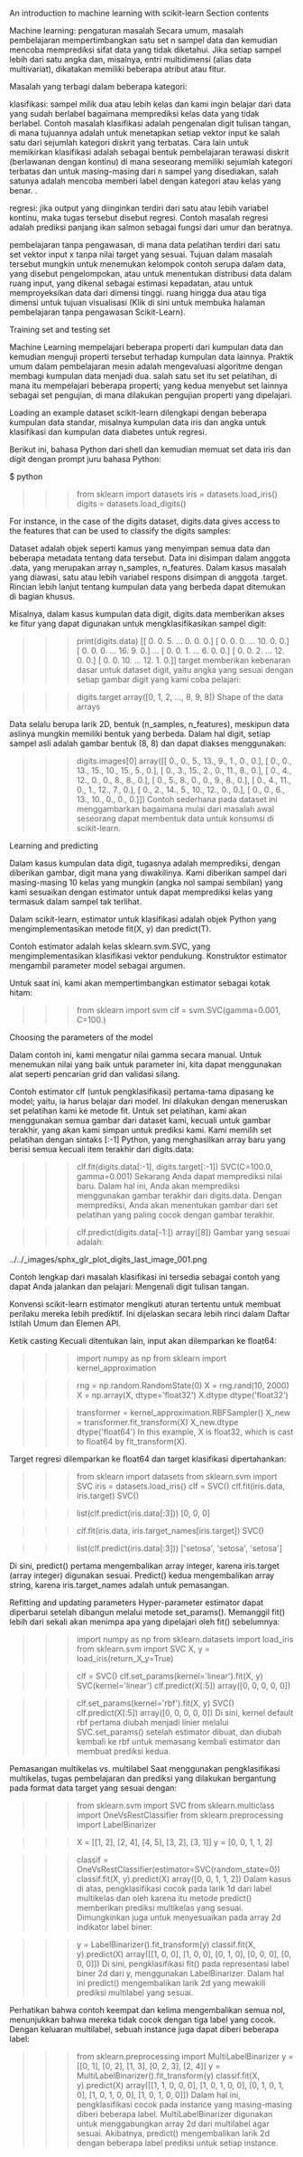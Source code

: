 An introduction to machine learning with scikit-learn
Section contents

Machine learning: pengaturan masalah
Secara umum, masalah pembelajaran mempertimbangkan satu set n sampel data dan kemudian mencoba memprediksi sifat data yang tidak diketahui. Jika setiap sampel lebih dari satu angka dan, misalnya, entri multidimensi (alias data multivariat), dikatakan memiliki beberapa atribut atau fitur.

Masalah yang terbagi dalam beberapa kategori:

klasifikasi: sampel milik dua atau lebih kelas dan kami ingin belajar dari data yang sudah berlabel bagaimana memprediksi kelas data yang tidak berlabel. Contoh masalah klasifikasi adalah pengenalan digit tulisan tangan, di mana tujuannya adalah untuk menetapkan setiap vektor input ke salah satu dari sejumlah kategori diskrit yang terbatas. Cara lain untuk memikirkan klasifikasi adalah sebagai bentuk pembelajaran terawasi diskrit (berlawanan dengan kontinu) di mana seseorang memiliki sejumlah kategori terbatas dan untuk masing-masing dari n sampel yang disediakan, salah satunya adalah mencoba memberi label dengan kategori atau kelas yang benar. .

regresi: jika output yang diinginkan terdiri dari satu atau lebih variabel kontinu, maka tugas tersebut disebut regresi. Contoh masalah regresi adalah prediksi panjang ikan salmon sebagai fungsi dari umur dan beratnya.

pembelajaran tanpa pengawasan, di mana data pelatihan terdiri dari satu set vektor input x tanpa nilai target yang sesuai. Tujuan dalam masalah tersebut mungkin untuk menemukan kelompok contoh serupa dalam data, yang disebut pengelompokan, atau untuk menentukan distribusi data dalam ruang input, yang dikenal sebagai estimasi kepadatan, atau untuk memproyeksikan data dari dimensi tinggi. ruang hingga dua atau tiga dimensi untuk tujuan visualisasi (Klik di sini untuk membuka halaman pembelajaran tanpa pengawasan Scikit-Learn).

Training set and testing set

Machine Learning mempelajari beberapa properti dari kumpulan data dan kemudian menguji properti tersebut terhadap kumpulan data lainnya. Praktik umum dalam pembelajaran mesin adalah mengevaluasi algoritme dengan membagi kumpulan data menjadi dua. salah satu set itu set pelatihan, di mana itu mempelajari beberapa properti; yang kedua menyebut set lainnya sebagai set pengujian, di mana dilakukan pengujian properti yang dipelajari.

Loading an example dataset
scikit-learn dilengkapi dengan beberapa kumpulan data standar, misalnya kumpulan data iris dan angka untuk klasifikasi dan kumpulan data diabetes untuk regresi.

Berikut ini, bahasa Python dari shell dan kemudian memuat set data iris dan digit dengan prompt juru bahasa Python:

$ python
>>> from sklearn import datasets
>>> iris = datasets.load_iris()
>>> digits = datasets.load_digits()

For instance, in the case of the digits dataset, digits.data gives access to the features that can be used to classify the digits samples:

Dataset adalah objek seperti kamus yang menyimpan semua data dan beberapa metadata tentang data tersebut. Data ini disimpan dalam anggota .data, yang merupakan array n_samples, n_features. Dalam kasus masalah yang diawasi, satu atau lebih variabel respons disimpan di anggota .target. Rincian lebih lanjut tentang kumpulan data yang berbeda dapat ditemukan di bagian khusus.

Misalnya, dalam kasus kumpulan data digit, digits.data memberikan akses ke fitur yang dapat digunakan untuk mengklasifikasikan sampel digit:

>>>
>>> print(digits.data)
[[ 0.   0.   5. ...   0.   0.   0.]
 [ 0.   0.   0. ...  10.   0.   0.]
 [ 0.   0.   0. ...  16.   9.   0.]
 ...
 [ 0.   0.   1. ...   6.   0.   0.]
 [ 0.   0.   2. ...  12.   0.   0.]
 [ 0.   0.  10. ...  12.   1.   0.]]
target memberikan kebenaran dasar untuk dataset digit, yaitu angka yang sesuai dengan setiap gambar digit yang kami coba pelajari:

>>>
>>> digits.target
array([0, 1, 2, ..., 8, 9, 8])
Shape of the data arrays

Data selalu berupa larik 2D, bentuk (n_samples, n_features), meskipun data aslinya mungkin memiliki bentuk yang berbeda. Dalam hal digit, setiap sampel asli adalah gambar bentuk (8, 8) dan dapat diakses menggunakan:
>>>
>>> digits.images[0]
array([[  0.,   0.,   5.,  13.,   9.,   1.,   0.,   0.],
       [  0.,   0.,  13.,  15.,  10.,  15.,   5.,   0.],
       [  0.,   3.,  15.,   2.,   0.,  11.,   8.,   0.],
       [  0.,   4.,  12.,   0.,   0.,   8.,   8.,   0.],
       [  0.,   5.,   8.,   0.,   0.,   9.,   8.,   0.],
       [  0.,   4.,  11.,   0.,   1.,  12.,   7.,   0.],
       [  0.,   2.,  14.,   5.,  10.,  12.,   0.,   0.],
       [  0.,   0.,   6.,  13.,  10.,   0.,   0.,   0.]])
Contoh sederhana pada dataset ini menggambarkan bagaimana mulai dari masalah awal seseorang dapat membentuk data untuk konsumsi di scikit-learn.

Learning and predicting

Dalam kasus kumpulan data digit, tugasnya adalah memprediksi, dengan diberikan gambar, digit mana yang diwakilinya. Kami diberikan sampel dari masing-masing 10 kelas yang mungkin (angka nol sampai sembilan) yang kami sesuaikan dengan estimator untuk dapat memprediksi kelas yang termasuk dalam sampel tak terlihat.

Dalam scikit-learn, estimator untuk klasifikasi adalah objek Python yang mengimplementasikan metode fit(X, y) dan predict(T).

Contoh estimator adalah kelas sklearn.svm.SVC, yang mengimplementasikan klasifikasi vektor pendukung. Konstruktor estimator mengambil parameter model sebagai argumen.

Untuk saat ini, kami akan mempertimbangkan estimator sebagai kotak hitam:

>>>
>>> from sklearn import svm
>>> clf = svm.SVC(gamma=0.001, C=100.)

Choosing the parameters of the model

Dalam contoh ini, kami mengatur nilai gamma secara manual. Untuk menemukan nilai yang baik untuk parameter ini, kita dapat menggunakan alat seperti pencarian grid dan validasi silang.

Contoh estimator clf (untuk pengklasifikasi) pertama-tama dipasang ke model; yaitu, ia harus belajar dari model. Ini dilakukan dengan meneruskan set pelatihan kami ke metode fit. Untuk set pelatihan, kami akan menggunakan semua gambar dari dataset kami, kecuali untuk gambar terakhir, yang akan kami simpan untuk prediksi kami. Kami memilih set pelatihan dengan sintaks [:-1] Python, yang menghasilkan array baru yang berisi semua kecuali item terakhir dari digits.data:

>>>
>>> clf.fit(digits.data[:-1], digits.target[:-1])
SVC(C=100.0, gamma=0.001)
Sekarang Anda dapat memprediksi nilai baru. Dalam hal ini, Anda akan memprediksi menggunakan gambar terakhir dari digits.data. Dengan memprediksi, Anda akan menentukan gambar dari set pelatihan yang paling cocok dengan gambar terakhir.

>>>
>>> clf.predict(digits.data[-1:])
array([8])
Gambar yang sesuai adalah:

../../_images/sphx_glr_plot_digits_last_image_001.png

Contoh lengkap dari masalah klasifikasi ini tersedia sebagai contoh yang dapat Anda jalankan dan pelajari: Mengenali digit tulisan tangan.

Konvensi
scikit-learn estimator mengikuti aturan tertentu untuk membuat perilaku mereka lebih prediktif. Ini dijelaskan secara lebih rinci dalam Daftar Istilah Umum dan Elemen API.

Ketik casting
Kecuali ditentukan lain, input akan dilemparkan ke float64:

>>>
>>> import numpy as np
>>> from sklearn import kernel_approximation

>>> rng = np.random.RandomState(0)
>>> X = rng.rand(10, 2000)
>>> X = np.array(X, dtype='float32')
>>> X.dtype
dtype('float32')

>>> transformer = kernel_approximation.RBFSampler()
>>> X_new = transformer.fit_transform(X)
>>> X_new.dtype
dtype('float64')
In this example, X is float32, which is cast to float64 by fit_transform(X).

Target regresi dilemparkan ke float64 dan target klasifikasi dipertahankan:

>>>
>>> from sklearn import datasets
>>> from sklearn.svm import SVC
>>> iris = datasets.load_iris()
>>> clf = SVC()
>>> clf.fit(iris.data, iris.target)
SVC()

>>> list(clf.predict(iris.data[:3]))
[0, 0, 0]

>>> clf.fit(iris.data, iris.target_names[iris.target])
SVC()

>>> list(clf.predict(iris.data[:3]))
['setosa', 'setosa', 'setosa']

Di sini, predict() pertama mengembalikan array integer, karena iris.target (array integer) digunakan sesuai. Predict() kedua mengembalikan array string, karena iris.target_names adalah untuk pemasangan.

Refitting and updating parameters
Hyper-parameter estimator dapat diperbarui setelah dibangun melalui metode set_params(). Memanggil fit() lebih dari sekali akan menimpa apa yang dipelajari oleh fit() sebelumnya:

>>>
>>> import numpy as np
>>> from sklearn.datasets import load_iris
>>> from sklearn.svm import SVC
>>> X, y = load_iris(return_X_y=True)

>>> clf = SVC()
>>> clf.set_params(kernel='linear').fit(X, y)
SVC(kernel='linear')
>>> clf.predict(X[:5])
array([0, 0, 0, 0, 0])

>>> clf.set_params(kernel='rbf').fit(X, y)
SVC()
>>> clf.predict(X[:5])
array([0, 0, 0, 0, 0])
Di sini, kernel default rbf pertama diubah menjadi linier melalui SVC.set_params() setelah estimator dibuat, dan diubah kembali ke rbf untuk memasang kembali estimator dan membuat prediksi kedua.

Pemasangan multikelas vs. multilabel
Saat menggunakan pengklasifikasi multikelas, tugas pembelajaran dan prediksi yang dilakukan bergantung pada format data target yang sesuai dengan:

>>>
>>> from sklearn.svm import SVC
>>> from sklearn.multiclass import OneVsRestClassifier
>>> from sklearn.preprocessing import LabelBinarizer

>>> X = [[1, 2], [2, 4], [4, 5], [3, 2], [3, 1]]
>>> y = [0, 0, 1, 1, 2]

>>> classif = OneVsRestClassifier(estimator=SVC(random_state=0))
>>> classif.fit(X, y).predict(X)
array([0, 0, 1, 1, 2])
Dalam kasus di atas, pengklasifikasi cocok pada larik 1d dari label multikelas dan oleh karena itu metode predict() memberikan prediksi multikelas yang sesuai. Dimungkinkan juga untuk menyesuaikan pada array 2d indikator label biner:

>>>
>>> y = LabelBinarizer().fit_transform(y)
>>> classif.fit(X, y).predict(X)
array([[1, 0, 0],
       [1, 0, 0],
       [0, 1, 0],
       [0, 0, 0],
       [0, 0, 0]])
Di sini, pengklasifikasi fit() pada representasi label biner 2d dari y, menggunakan LabelBinarizer. Dalam hal ini predict() mengembalikan larik 2d yang mewakili prediksi multilabel yang sesuai.

Perhatikan bahwa contoh keempat dan kelima mengembalikan semua nol, menunjukkan bahwa mereka tidak cocok dengan tiga label yang cocok. Dengan keluaran multilabel, sebuah instance juga dapat diberi beberapa label:

>>>
>>> from sklearn.preprocessing import MultiLabelBinarizer
>>> y = [[0, 1], [0, 2], [1, 3], [0, 2, 3], [2, 4]]
>>> y = MultiLabelBinarizer().fit_transform(y)
>>> classif.fit(X, y).predict(X)
array([[1, 1, 0, 0, 0],
       [1, 0, 1, 0, 0],
       [0, 1, 0, 1, 0],
       [1, 0, 1, 0, 0],
       [1, 0, 1, 0, 0]])
Dalam hal ini, pengklasifikasi cocok pada instance yang masing-masing diberi beberapa label. MultiLabelBinarizer digunakan untuk menggabungkan array 2d dari multilabel agar sesuai. Akibatnya, predict() mengembalikan larik 2d dengan beberapa label prediksi untuk setiap instance.

